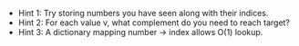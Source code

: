 - Hint 1: Try storing numbers you have seen along with their indices.
- Hint 2: For each value v, what complement do you need to reach target?
- Hint 3: A dictionary mapping number → index allows O(1) lookup.